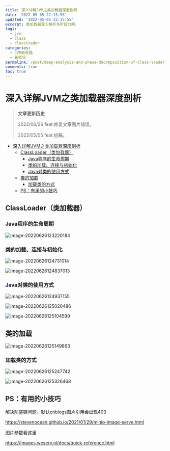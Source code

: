 ```yaml
---
title: 深入详解JVM之类加载器深度剖析
date: '2022-05-05 22:15:55'
updated: '2022-05-05 22:15:55'
excerpt: 类加载器深入解析与阶段分解。
tags:
  - jvm
  - class
  - classloader
categories:
  - JVM新思路
  - 新笔记
permalink: /post/deep-analysis-and-phase-decomposition-of-class-loader.html
comments: true
toc: true
---
```

# 深入详解JVM之类加载器深度剖析

> **文章更新历史**
>
> 2022/06/26 feat:修复文章图片错误。
>
> 2022/05/05 feat:初稿。

- [深入详解JVM之类加载器深度剖析](#深入详解jvm之类加载器深度剖析)
  - [ClassLoader（类加载器）](#classloader（类加载器）)
    - [Java程序的生命周期](#java程序的生命周期)
    - [类的加载、连接与初始化](#类的加载、连接与初始化)
    - [Java对类的使用方式](#java对类的使用方式)
  - [类的加载](#类的加载)
    - [加载类的方式](#加载类的方式)
  - [PS：有用的小技巧](#ps：有用的小技巧)

##  ClassLoader（类加载器）

### Java程序的生命周期

![image-20220626123220184](https://img1.terwer.space/20220626123226.png)

### 类的加载、连接与初始化

![image-20220626124731014](https://img1.terwer.space/20220626124731.png)

![image-20220626124837013](https://img1.terwer.space/20220626124837.png)

### Java对类的使用方式

![image-20220626124937155](https://img1.terwer.space/20220626124937.png)

![image-20220626125020486](https://img1.terwer.space/20220626125020.png)

![image-20220626125104599](https://img1.terwer.space/20220626125104.png)

## 类的加载

![image-20220626125149863](https://img1.terwer.space/20220626125150.png)

### 加载类的方式

![image-20220626125247742](https://img1.terwer.space/20220626125248.png)

![image-20220626125326468](https://img1.terwer.space/20220626125326.png)

## PS：有用的小技巧

解决防盗链问题。默认cnblogs图片引用会出现403

https://stevenocean.github.io/2021/01/29/minio-image-serve.html

图片参数看这里

https://images.weserv.nl/docs/quick-reference.html